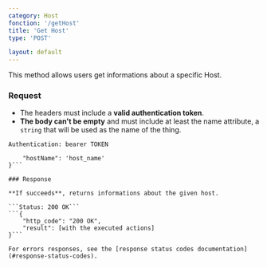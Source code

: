 ```yaml
---
category: Host
fonction: '/getHost'
title: 'Get Host'
type: 'POST'

layout: default
---
```


This method allows users get informations about a specific Host.

### Request

* The headers must include a **valid authentication token**.
* **The body can't be empty** and must include at least the name attribute, a `string` that will be used as the name of the thing.

```Authentication: bearer TOKEN```
```{
    "hostName": 'host_name'
}```

### Response

**If succeeds**, returns informations about the given host.

```Status: 200 OK```
```{
    "http_code": "200 OK", 
    "result": [with the executed actions]
}```

For errors responses, see the [response status codes documentation](#response-status-codes).
